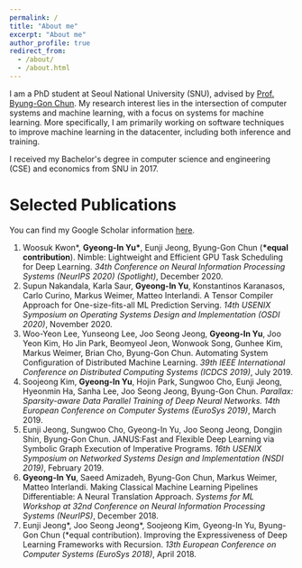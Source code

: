 ```yaml
---
permalink: /
title: "About me"
excerpt: "About me"
author_profile: true
redirect_from:
  - /about/
  - /about.html
---
```


I am a PhD student at Seoul National University (SNU), advised by [Prof. Byung-Gon Chun](https://bgchun.wordpress.com/). My research interest lies in the intersection of computer systems and machine learning, with a focus on systems for machine learning. More specifically, I am primarily working on software techniques to improve machine learning in the datacenter, including both inference and training.

I received my Bachelor's degree in computer science and engineering (CSE) and economics from SNU in 2017.

Selected Publications
======
You can find my Google Scholar information [here](https://scholar.google.com/citations?user=RwhPHaEAAAAJ).

1. Woosuk Kwon\*, **Gyeong-In Yu\***, Eunji Jeong, Byung-Gon Chun (**\*equal contribution**). Nimble: Lightweight and Efficient GPU Task Scheduling for Deep Learning. _34th Conference on Neural Information Processing Systems (NeurIPS 2020) (Spotlight)_, December 2020.
1. Supun Nakandala, Karla Saur, **Gyeong-In Yu**, Konstantinos Karanasos, Carlo Curino, Markus Weimer, Matteo Interlandi. A Tensor Compiler Approach for One-size-fits-all ML Prediction Serving. _14th USENIX Symposium on Operating Systems Design and Implementation (OSDI 2020)_, November 2020.
1. Woo-Yeon Lee, Yunseong Lee, Joo Seong Jeong, **Gyeong-In Yu**, Joo Yeon Kim, Ho Jin Park, Beomyeol Jeon, Wonwook Song, Gunhee Kim, Markus Weimer, Brian Cho, Byung-Gon Chun. Automating System Configuration of Distributed Machine Learning. _39th IEEE International Conference on Distributed Computing Systems (ICDCS 2019)_, July 2019.
1. Soojeong Kim, **Gyeong-In Yu**, Hojin Park, Sungwoo Cho, Eunji Jeong, Hyeonmin Ha, Sanha Lee, Joo Seong Jeong, Byung-Gon Chun. _Parallax: Sparsity-aware Data Parallel Training of Deep Neural Networks. 14th European Conference on Computer Systems (EuroSys 2019)_, March 2019.
1. Eunji Jeong, Sungwoo Cho, Gyeong-In Yu, Joo Seong Jeong, Dongjin Shin, Byung-Gon Chun. JANUS:Fast and Flexible Deep Learning via Symbolic Graph Execution of Imperative Programs. _16th USENIX Symposium on Networked Systems Design and Implementation (NSDI 2019)_, February 2019.
1. **Gyeong-In Yu**, Saeed Amizadeh, Byung-Gon Chun, Markus Weimer, Matteo Interlandi. Making Classical Machine Learning Pipelines Differentiable: A Neural Translation Approach. _Systems for ML Workshop at 32nd Conference on Neural Information Processing Systems (NeurIPS)_, December 2018.
1. Eunji Jeong\*, Joo Seong Jeong\*, Soojeong Kim, Gyeong-In Yu, Byung-Gon Chun (\*equal contribution). Improving the Expressiveness of Deep Learning Frameworks with Recursion. _13th European Conference on Computer Systems (EuroSys 2018)_, April 2018.
